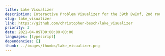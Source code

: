 ```yaml
---
title: Lake Visualizer
description: Interactive Problem Visualizer for the 39th BwInf, 2nd round, 3rd task.
slug: lake_visualizer
link: https://github.com/christopher-besch/lake_visualizer
priority: 3
date: 2021-04-09T00:00:00+00:00
languages: [typescript]
dependencies: []
thumb: ../images/thumbs/lake_visualizer.png
---
```


